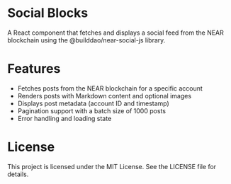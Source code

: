 # Social Blocks
A React component that fetches and displays a social feed from the NEAR blockchain using the @builddao/near-social-js library.
# Features
- Fetches posts from the NEAR blockchain for a specific account
- Renders posts with Markdown content and optional images
- Displays post metadata (account ID and timestamp)
- Pagination support with a batch size of 1000 posts
- Error handling and loading state
# License
This project is licensed under the MIT License. See the LICENSE file for details.
